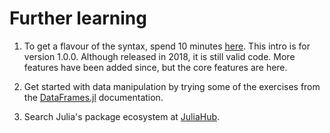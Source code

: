 # Further learning

1. To get a flavour of the syntax, spend 10 minutes [here](https://learnxinyminutes.com/docs/julia/).
   This intro is for version 1.0.0. Although released in 2018, it is still valid code.
   More features have been added since, but the core features are here.

2. Get started with data manipulation by trying some of the exercises from the [DataFrames.jl](https://dataframes.juliadata.org/stable/) documentation.

3. Search Julia's package ecosystem at [JuliaHub](https://juliahub.com).